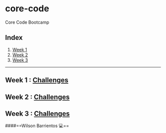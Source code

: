 # core-code
Core Code Bootcamp

## Index
1. [Week 1](#1-week-1)
2. [Week 2](#2-week-2)
3. [Week 3](#3-week-3)

---

## Week 1 : [Challenges](src/Week-Challenges/week-1)

## Week 2 : [Challenges](src/Week-Challenges/week-2)

## Week 3 : [Challenges](src/Week-Challenges/week-3)


####==Wilson Barrientos 💻==